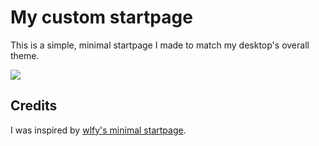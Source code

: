 # My custom startpage
This is a simple, minimal startpage I made to match my desktop's overall theme.

![](https://i.imgur.com/xa4MfWk.png)


## Credits
I was inspired by [wlfy's minimal startpage](https://gitlab.com/wolfiy/wlfys-minimal-startpage).

